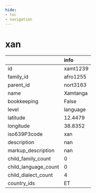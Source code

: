 ```yaml
---
hide:
- toc
- navigation
---
```

# xan
|                      | info     |
|:---------------------|:---------|
| id                   | xamt1239 |
| family_id            | afro1255 |
| parent_id            | nort3163 |
| name                 | Xamtanga |
| bookkeeping          | False    |
| level                | language |
| latitude             | 12.4479  |
| longitude            | 38.8352  |
| iso639P3code         | xan      |
| description          | nan      |
| markup_description   | nan      |
| child_family_count   | 0        |
| child_language_count | 0        |
| child_dialect_count  | 4        |
| country_ids          | ET       |